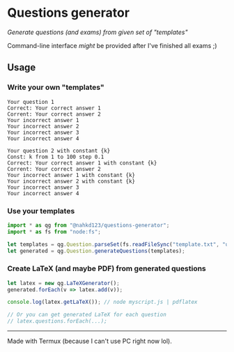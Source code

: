# Questions generator
_Generate questions (and exams) from given set of "templates"_

Command-line interface _might_ be provided after I've finished all exams ;)

## Usage
### Write your own "templates"
```
Your question 1
Correct: Your correct answer 1
Corrent: Your correct answer 2
Your incorrect answer 1
Your incorrect answer 2
Your incorrect answer 3
Your incorrect answer 4

Your question 2 with constant {k}
Const: k from 1 to 100 step 0.1
Correct: Your correct answer 1 with constant {k}
Corrent: Your correct answer 2
Your incorrect answer 1 with constant {k}
Your incorrect answer 2 with constant {k}
Your incorrect answer 3
Your incorrect answer 4
```

### Use your templates
```typescript
import * as qg from "@nahkd123/questions-generator";
import * as fs from "node:fs";

let templates = qg.Question.parseSet(fs.readFileSync("template.txt", "utf-8"));
let generated = qg.Question.generateQuestions(templates);
```

### Create LaTeX (and maybe PDF) from generated questions
```typescript
let latex = new qg.LaTeXGenerator();
generated.forEach(v => latex.add(v));

console.log(latex.getLaTeX()); // node myscript.js | pdflatex

// Or you can get generated LaTeX for each question
// latex.questions.forEach(...);
```

---

Made with Termux (because I can't use PC right now lol).
